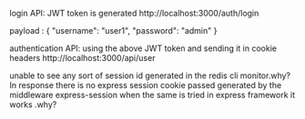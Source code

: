 
login API: JWT token is generated
http://localhost:3000/auth/login

payload : {
    "username": "user1",
    "password": "admin"
}

authentication API: using the above JWT token and sending it in cookie headers
http://localhost:3000/api/user


unable to see any sort of session id generated in the redis cli monitor.why?
In response there is no express session cookie passed generated by the middleware express-session when the same is tried in express framework it works .why?
